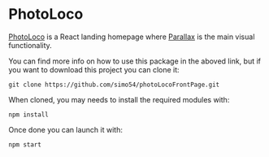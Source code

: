 # PhotoLoco

[PhotoLoco](https://photoloooco.herokuapp.com/) is a React landing homepage where [Parallax](https://www.npmjs.com/package/react-parallax) is the main visual functionality.

You can find more info on how to use this package in the aboved link, but if you want to download this project you can clone it:
```
git clone https://github.com/simo54/photoLocoFrontPage.git
```
When cloned, you may needs to install the required modules with:
```
npm install 
```
Once done you can launch it with:
```
npm start 
```

